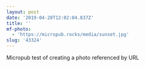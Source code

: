```yaml
---
layout: post
date: '2019-04-28T12:02:04.837Z'
title: ''
mf-photo:
  - 'https://micropub.rocks/media/sunset.jpg'
slug: '43324'
---
```

Micropub test of creating a photo referenced by URL

